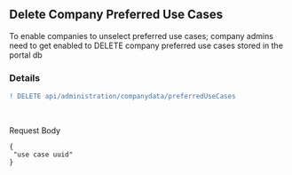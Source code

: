 ## Delete Company Preferred Use Cases

To enable companies to unselect preferred use cases; company admins need to get enabled to DELETE company preferred use cases stored in the portal db
<br>

### Details

```diff
! DELETE api/administration/companydata/preferredUseCases
```

<br>

Request Body

    {
     "use case uuid"
    }

<br>
<br>
